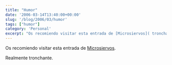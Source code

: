 ```yaml
---
title: "Humor"
date: '2006-03-14T13:40:00+00:00'
slug: '/blog/2006/03/humor'
tags: ["humor"]
category: 'Personal'
excerpt: "Os recomiendo visitar esta entrada de [Microsiervos]( tronchante...."
---
```

Os recomiendo visitar esta entrada de [Microsiervos](http://www.microsiervos.com/archivo/mundoreal/nombres-desafortunados-iv.html).

Realmente tronchante.

